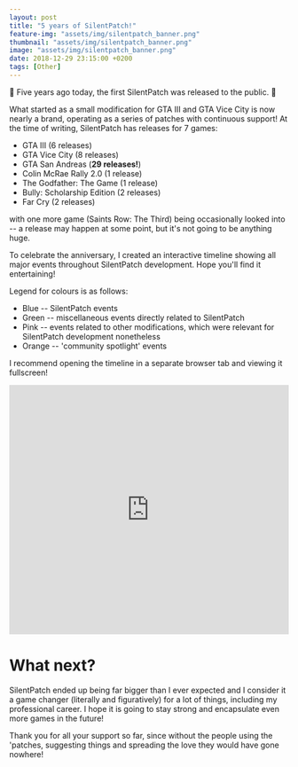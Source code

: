 ```yaml
---
layout: post
title: "5 years of SilentPatch!"
feature-img: "assets/img/silentpatch_banner.png"
thumbnail: "assets/img/silentpatch_banner.png"
image: "assets/img/silentpatch_banner.png"
date: 2018-12-29 23:15:00 +0200
tags: [Other]
---
```


🎂 Five years ago today, the first SilentPatch was released to the public. 🎂

What started as a small modification for GTA III and GTA Vice City is now nearly a brand,
operating as a series of patches with continuous support! At the time of writing,
SilentPatch has releases for 7 games:
- GTA III (6 releases)
- GTA Vice City (8 releases)
- GTA San Andreas (**29 releases!**)
- Colin McRae Rally 2.0 (1 release)
- The Godfather: The Game (1 release)
- Bully: Scholarship Edition (2 releases)
- Far Cry (2 releases)

with one more game (Saints Row: The Third) being occasionally looked into -- a release may happen at some point,
but it's not going to be anything huge.

To celebrate the anniversary, I created an interactive timeline showing all major events throughout SilentPatch development.
Hope you'll find it entertaining!

Legend for colours is as follows:
- Blue -- SilentPatch events
- Green -- miscellaneous events directly related to SilentPatch
- Pink -- events related to other modifications, which were relevant for SilentPatch development nonetheless
- Orange -- 'community spotlight' events

I recommend opening the timeline in a separate browser tab and viewing it fullscreen!
<iframe width="100%" height="450" src="https://time.graphics/embed?v=1&id=202189" frameborder="0" allowfullscreen></iframe>

# What next?

SilentPatch ended up being far bigger than I ever expected and I consider it a game changer (literally and figuratively) for a lot of things,
including my professional career.
I hope it is going to stay strong and encapsulate even more games in the future!

Thank you for all your support so far, since without the people using the 'patches, suggesting things and spreading the love they would have gone nowhere!
